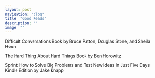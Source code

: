```yaml
---
layout: post
navigation: "blog"
title: "Good Reads"
description: ""
image: ""
---
```


Difficult Conversations
Book by Bruce Patton, Douglas Stone, and Sheila Heen

The Hard Thing About Hard Things
Book by Ben Horowitz

Sprint: How to Solve Big Problems and Test New Ideas in Just Five Days Kindle Edition
by Jake Knapp
